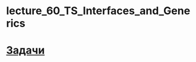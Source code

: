 # lecture_60_TS_Interfaces_and_Generics  
#  [Задачи ](https://github.com/schoolteacherMP/lecture_60_TS_Interfaces_and_Generics/blob/main/tasks.md)  
